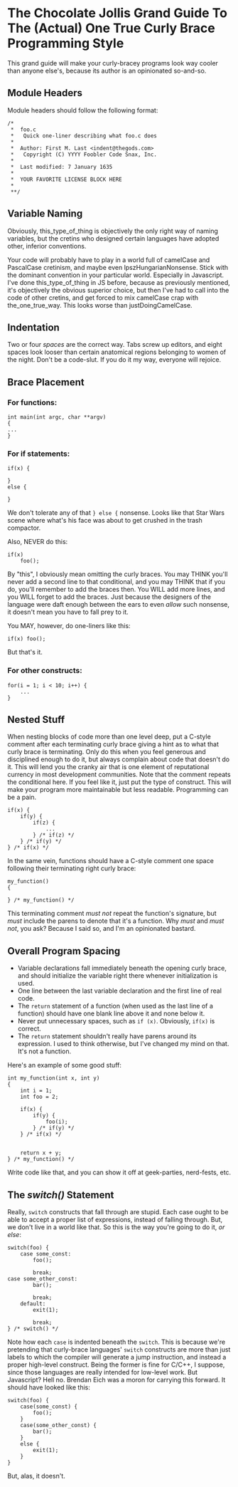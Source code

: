 # The Chocolate Jollis Grand Guide To The (Actual) One True Curly Brace Programming Style

This grand guide will make your curly-bracey programs look way cooler than anyone else's, because its author is an opinionated so-and-so.

## Module Headers

Module headers should follow the following format:

    /*
     *  foo.c
     *   Quick one-liner describing what foo.c does
     *
     *  Author: First M. Last <indent@thegods.com>
     *   Copyright (C) YYYY Foobler Code Snax, Inc.
     *
     *  Last modified: 7 January 1635
     *
     *  YOUR FAVORITE LICENSE BLOCK HERE
     *
     **/

## Variable Naming

Obviously, this_type_of_thing is objectively the only right way of naming variables, but the cretins who designed certain languages have adopted other, inferior conventions.

Your code will probably have to play in a world full of camelCase and PascalCase cretinism, and maybe even lpszHungarianNonsense. Stick with the dominant convention in your particular world. Especially in Javascript. I've done this_type_of_thing in JS before, because as previously mentioned, it's objectively the obvious superior choice, but then I've had to call into the code of other cretins, and get forced to mix camelCase crap with the_one_true_way. This looks worse than justDoingCamelCase.

## Indentation

Two or four *spaces* are the correct way. Tabs screw up editors, and eight spaces look looser than certain anatomical regions belonging to women of the night. Don't be a code-slut. If you do it my way, everyone will rejoice.

## Brace Placement

### For functions:

    int main(int argc, char **argv)
    {
	...
    }

### For if statements:

    if(x) {

    }
    else {

    }

We don't tolerate any of that `} else {` nonsense. Looks like that Star Wars scene where what's his face was about to get crushed in the trash compactor.

Also, NEVER do this:

    if(x)
        foo();


By "this", I obviously mean omitting the curly braces. You may THINK you'll never add a second line to that conditional, and you may THINK that if you do, you'll remember to add the braces then. You WILL add more lines, and you WILL forget to add the braces. Just because the designers of the language were daft enough between the ears to even *allow* such nonsense, it doesn't mean you have to fall prey to it.

You MAY, however, do one-liners like this:

    if(x) foo();

But that's it.

### For other constructs:

    for(i = 1; i < 10; i++) {
        ...
    }

## Nested Stuff

When nesting blocks of code more than one level deep, put a C-style comment after each terminating curly brace giving a hint as to what that curly brace is terminating. Only do this when you feel generous and disciplined enough to do it, but always complain about code that doesn't do it. This will lend you the cranky air that is one element of reputational currency in most development communities. Note that the comment repeats the conditional here. If you feel like it, just put the type of construct. This will make your program more maintainable but less readable. Programming can be a pain.

    if(x) {
        if(y) {
            if(z) {
                ...
            } /* if(z) */
        } /* if(y) */
    } /* if(x) */

In the same vein, functions should have a C-style comment one space following their terminating right curly brace:

    my_function()
    {

    } /* my_function() */

This terminating comment *must not* repeat the function's signature, but *must* include the parens to denote that it's a function. Why *must* and *must not*, you ask? Because I said so, and I'm an opinionated bastard. 
    
## Overall Program Spacing

* Variable declarations fall immediately beneath the opening curly brace, and should initialize the variable right there whenever initialization is used.
* One line between the last variable declaration and the first line of real code.
* The `return` statement of a function (when used as the last line of a function) should have one blank line above it and none below it.
* Never put unnecessary spaces, such as `if (x)`. Obviously, `if(x)` is correct.
* The `return` statement shouldn't really have parens around its expression. I used to think otherwise, but I've changed my mind on that. It's not a function.

Here's an example of some good stuff:


    int my_function(int x, int y)
    {
        int i = 1;
        int foo = 2;
        
        if(x) {
            if(y) {
                foo(i);
            } /* if(y) */
        } /* if(x) */    
        
        
        return x + y;
    } /* my_function() */


Write code like that, and you can show it off at geek-parties, nerd-fests, etc.


## The *switch()* Statement

Really, `switch` constructs that fall through are stupid. Each case ought to be able to accept a proper list of expressions, instead of falling through. But, we don't live in a world like that. So this is the way you're going to do it, *or else*:

    switch(foo) {
        case some_const:
            foo();

            break;
	case some_other_const:
            bar();

            break;	    
        default:
            exit(1);

            break;
    } /* switch() */	    

Note how each `case` is indented beneath the `switch`. This is because we're pretending that curly-brace languages' `switch` constructs are more than just labels to which the compiler will generate a jump instruction, and instead a proper high-level construct. Being the former is fine for C/C++, I suppose, since those languages are really intended for low-level work. But Javascript? Hell no. Brendan Eich was a moron for carrying this forward. It should have looked like this:

    switch(foo) {
        case(some_const) {
            foo();			
        }
        case(some_other_const) {
            bar();
        }	
        else {
            exit(1);
        }
    }

But, alas, it doesn't.